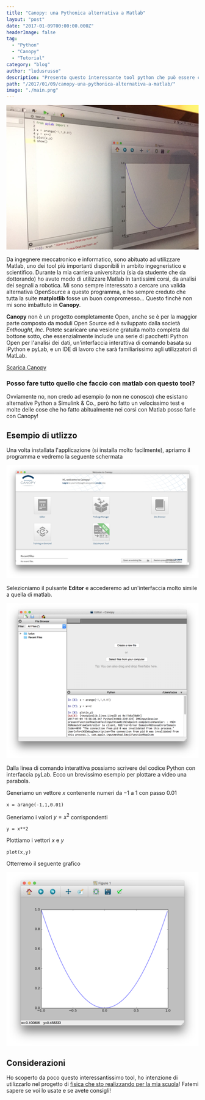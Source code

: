```yaml
---
title: "Canopy: una Pythonica alternativa a Matlab"
layout: "post"
date: "2017-01-09T00:00:00.000Z"
headerImage: false
tag: 
  - "Python"
  - "Canopy"
  - "Tutorial"
category: "blog"
author: "ludusrusso"
description: "Presento questo interessante tool python che può essere considerato una buona alternativa a Matlab per l'analisi dei dati!"
path: "/2017/01/09/canopy-una-pythonica-alternativa-a-matlab/"
image: "./main.png"
---
```


![Canopy Main](./main.png)

Da ingegnere meccatronico e informatico, sono abituato ad utilizzare Matlab, uno dei tool più importanti disponibili in ambito ingegneristico e scientifico. Durante la mia carriera universitaria (sia da studente che da dottorando) ho avuto modo di utilizzare Matlab in tantissimi corsi, da analisi dei segnali a robotica. Mi sono sempre interessato a cercare una valida alternativa OpenSource a questo programma, e ho sempre creduto che tutta la suite **matplotlib** fosse un buon compromesso... Questo finchè non mi sono imbattuto in **Canopy**.

**Canopy** non è un progetto completamente Open, anche se è per la maggior parte composto da moduli Open Source ed è sviluppato dalla società _Enthought, Inc_. Potete scaricare una vesione gratuita molto completa dal bottone sotto, che essenzialmente include una serie di pacchetti Python Open per l'analisi dei dati, un'interfaccia interattiva di comando basata su iPython e pyLab, e un IDE di lavoro che sarà familiarissimo agli utilizzatori di MatLab.

<a type="button" class="btn btn-info bnt-lg" href="https://store.enthought.com/downloads/#default"> Scarica Canopy</a>

### Posso fare tutto quello che faccio con matlab con questo tool?

Ovviamente no, non credo ad esempio (o non ne conosco) che esistano alternative Python a Simulink & Co., però ho fatto un velocissimo test e molte delle cose che ho fatto abitualmente nei corsi con Matlab posso farle con Canopy!

## Esempio di utlizzo

Una volta installata l'applicazione (si installa molto facilmente), apriamo il programma e vedremo la seguente schermata

![Canopy Schermata Home](./home.png)

Selezioniamo il pulsante **Editor** e accederemo ad un'interfaccia molto simile a quella di matlab.

![Canopy Editor](./editor.png)

Dalla linea di comando interattiva possiamo scrivere del codice Python con interfaccia pyLab. Ecco un brevissimo esempio per plottare a video una parabola.

Generiamo un vettore $x$ contenente numeri da $-1$ a $1$ con passo $0.01$

```
x = arange(-1,1,0.01)
```

Generiamo i valori $y = x^2$ corrispondenti

```
y = x**2
```

Plottiamo i vettori $x$ e $y$

```
plot(x,y)
```

Otterremo il seguente grafico

![Canopy Editor](./parabolaplot.png)

## Considerazioni

Ho scoperto da poco questo interessantissimo tool, ho intenzione di utilizzarlo nel progetto di [fisica che sto realizzando per la mia scuola](http://www.ludusrusso.cc/posts/2017-01-04-arduino-python-lab-fisica-1)! Fatemi sapere se voi lo usate e se avete consigli!
